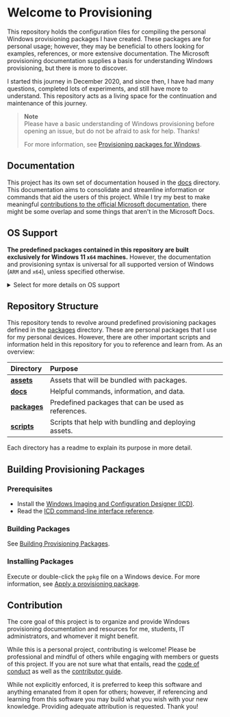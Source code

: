 # Welcome to Provisioning

This repository holds the configuration files for compiling the personal Windows provisioning packages I have created.
These packages are for personal usage; however, they may be beneficial to others looking for examples, references, or more extensive documentation. 
The Microsoft provisioning documentation supplies a basis for understanding Windows provisioning, but there is more to discover.

I started this journey in December 2020, and since then, I have had many questions, completed lots of experiments, and still have more to understand.
This repository acts as a living space for the continuation and maintenance of this journey.

> **Note**\
> Please have a basic understanding of Windows provisioning before opening an issue, but do not be afraid to ask for help. Thanks!
>
> For more information, see [Provisioning packages for Windows](https://docs.microsoft.com/windows/configuration/provisioning-packages/provisioning-packages).

## Documentation

This project has its own set of documentation housed in the [docs](docs) directory. 
This documentation aims to consolidate and streamline information or commands that aid the users of this project.
While I try my best to make meaningful [contributions to the official Microsoft documentation](https://github.com/MicrosoftDocs/windows-itpro-docs/pulls?q=author%3Aaisgbnok), there might be some overlap and some things that aren't in the Microsoft Docs.

## OS Support

**The predefined packages contained in this repository are built exclusively for Windows 11 `x64` machines.**
However, the documentation and provisioning syntax is universal for all supported version of Windows (`ARM` and `x64`), unless specified otherwise.

<details>
<summary>Select for more details on OS support</summary>

These packages will always be developed and built using the most up-to-date version of Windows.
While packages have been written, built, and used on up-to-date or beta Windows 11 machines, they should work on any supported Windows 11 versions.

Provisioning packages are bound by the software they install and policies they deploy.
Therefore, some packages may deploy perfectly fine on Windows 10, as long as all the software and policies included in that package support Windows 10.
</details>

## Repository Structure

This repository tends to revolve around predefined provisioning packages defined in the [packages](packages) directory.
These are personal packages that I use for my personal devices.
However, there are other important scripts and information held in this repository for you to reference and learn from.
As an overview:

| Directory                | Purpose                                               |
|:-------------------------|:------------------------------------------------------|
| [**assets**](assets)     | Assets that will be bundled with packages.            |
| [**docs**](docs)         | Helpful commands, information, and data.              |
| [**packages**](packages) | Predefined packages that can be used as references.   |
| [**scripts**](scripts)   | Scripts that help with bundling and deploying assets. |

Each directory has a readme to explain its purpose in more detail.

## Building Provisioning Packages

### Prerequisites

- Install the [Windows Imaging and Configuration Designer (ICD)](https://www.microsoft.com/store/apps/9nblggh4tx22).
- Read the [ICD command-line interface reference](https://docs.microsoft.com/windows/configuration/provisioning-packages/provisioning-command-line).

### Building Packages

See [Building Provisioning Packages](packages/building.md).

### Installing Packages

Execute or double-click the `ppkg` file on a Windows device.
For more information, see [Apply a provisioning package](https://docs.microsoft.com/windows/configuration/provisioning-packages/provisioning-apply-package).

## Contribution

The core goal of this project is to organize and provide Windows provisioning documentation and resources for me, students, IT administrators, and whomever it might benefit.

While this is a personal project, contributing is welcome!
Please be professional and mindful of others while engaging with members or guests of this project.
If you are not sure what that entails, read the [code of conduct](CODE_OF_CONDUCT.md) as well as the [contributor guide](CONTRIBUTING.md).

While not explicitly enforced, it is preferred to keep this software and anything emanated from it open for others;
however, if referencing and learning from this software you may build what you wish with your new knowledge.
Providing adequate attribution is requested.
Thank you!